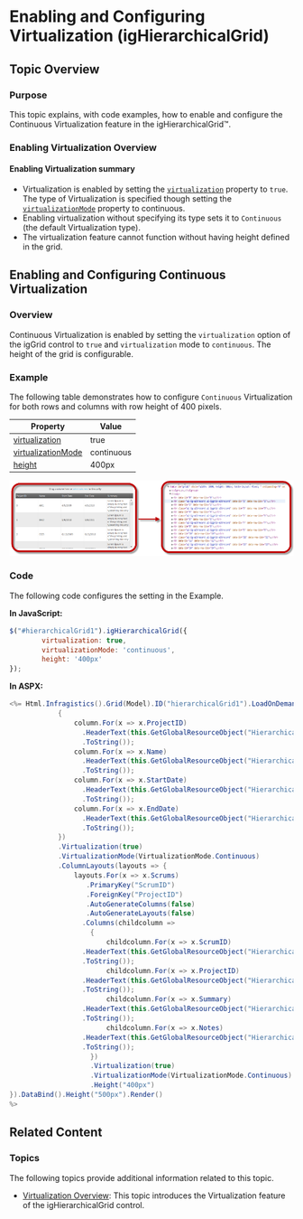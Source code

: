 ﻿<!--
|metadata|
{
    "fileName": "ighierarchicalgrid-enabling-and-configuring-virtualization",
    "controlName": "igHierarchicalGrid",
    "tags": []
}
|metadata|
-->

# Enabling and Configuring Virtualization (igHierarchicalGrid)

## Topic Overview

### Purpose
This topic explains, with code examples, how to enable and configure the Continuous Virtualization feature in the igHierarchicalGrid™.



### Enabling Virtualization Overview

#### Enabling Virtualization summary
- Virtualization is enabled by setting the [`virtualization`](%%jQueryApiUrl%%/ui.iggrid_hg#options) property to `true`. The type of Virtualization is specified though setting the [`virtualizationMode`](%%jQueryApiUrl%%/ui.iggrid_hg#options) property to continuous.
- Enabling virtualization without specifying its type sets it to `Continuous` (the default Virtualization type).
- The virtualization feature cannot function without having height defined in the grid.

## Enabling and Configuring Continuous Virtualization

### Overview

Continuous Virtualization is enabled by setting the `virtualization` option of the igGrid control to `true` and `virtualization` mode to `continuous`. The height of the grid is configurable.

### Example

The following table demonstrates how to configure `Continuous` Virtualization for both rows and columns with row height of 400 pixels.

Property | Value
-------- | --------
[virtualization](%%jQueryApiUrl%%/ui.iggrid_hg#options) | true
[virtualizationMode](%%jQueryApiUrl%%/ui.iggrid_hg#options) | continuous
[height](%%jQueryApiUrl%%/ui.iggrid_hg#options) | 400px

![](images/igHierarchicalGrid_Enabling_and_Configuring_Virtualization_1.png)

### Code

The following code configures the setting in the Example.

**In JavaScript:**

```js
$("#hierarchicalGrid1").igHierarchicalGrid({
        virtualization: true,
        virtualizationMode: 'continuous',
        height: '400px'
});
```

**In ASPX:**

```csharp
<%= Html.Infragistics().Grid(Model).ID("hierarchicalGrid1").LoadOnDemand(false).AutoGenerateColumns(false).AutoGenerateLayouts(false).PrimaryKey("ProjectID").Columns(column => 
            {
                column.For(x => x.ProjectID)
                  .HeaderText(this.GetGlobalResourceObject("HierarchicalGrid", "ProjectID")
                  .ToString());
                column.For(x => x.Name)
                  .HeaderText(this.GetGlobalResourceObject("HierarchicalGrid", "Name")
                  .ToString());
                column.For(x => x.StartDate)
                  .HeaderText(this.GetGlobalResourceObject("HierarchicalGrid", "StartDate")
                  .ToString());
                column.For(x => x.EndDate)
                  .HeaderText(this.GetGlobalResourceObject("HierarchicalGrid", "EndDate")
                  .ToString());
            })
            .Virtualization(true)
            .VirtualizationMode(VirtualizationMode.Continuous)
            .ColumnLayouts(layouts => {
                layouts.For(x => x.Scrums)
                   .PrimaryKey("ScrumID")
                   .ForeignKey("ProjectID")
                   .AutoGenerateColumns(false)
                   .AutoGenerateLayouts(false)
                  .Columns(childcolumn =>
                    {
                        childcolumn.For(x => x.ScrumID)
                  .HeaderText(this.GetGlobalResourceObject("HierarchicalGrid", "ScrumID")
                  .ToString());
                        childcolumn.For(x => x.ProjectID)
                  .HeaderText(this.GetGlobalResourceObject("HierarchicalGrid", "ProjectID")
                  .ToString());
                        childcolumn.For(x => x.Summary)
                  .HeaderText(this.GetGlobalResourceObject("HierarchicalGrid", "Summary")
                  .ToString());
                        childcolumn.For(x => x.Notes)
                  .HeaderText(this.GetGlobalResourceObject("HierarchicalGrid", "Notes")
                  .ToString());
                    })
                    .Virtualization(true)
                    .VirtualizationMode(VirtualizationMode.Continuous)
                    .Height("400px")
}).DataBind().Height("500px").Render()
%>
```

## Related Content

### Topics
The following topics provide additional information related to this topic.

- [Virtualization Overview](igHierarchicalGrid-Virtualization-Overview.html): This topic introduces the Virtualization feature of the igHierarchicalGrid control.





 

 


